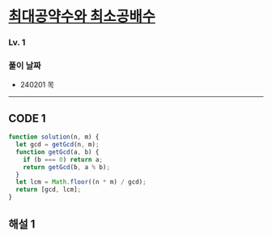 # [최대공약수와 최소공배수](https://school.programmers.co.kr/learn/courses/30/lessons/12940)

### Lv. 1

### 풀이 날짜

- 240201 목

---

## CODE 1

```javascript
function solution(n, m) {
  let gcd = getGcd(n, m);
  function getGcd(a, b) {
    if (b === 0) return a;
    return getGcd(b, a % b);
  }
  let lcm = Math.floor((n * m) / gcd);
  return [gcd, lcm];
}
```

## 해설 1

